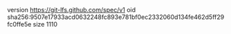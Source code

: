 version https://git-lfs.github.com/spec/v1
oid sha256:9507e17933acd0632248fc893e781bf0ec2332060d134fe462d5ff29fc0ffe5e
size 1110
